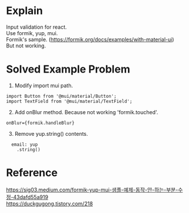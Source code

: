 # Explain
Input validation for react.   
Use formik, yup, mui.   
Formik's sample. (https://formik.org/docs/examples/with-material-ui)   
But not working.

# Solved Example Problem
1. Modify import mui path.   
```
import Button from '@mui/material/Button';
import TextField from '@mui/material/TextField';
```

2. Add onBlur method. Because not working 'formik.touched'.
```
onBlur={formik.handleBlur}
```

3. Remove yup.string() contents.   
```
  email: yup
    .string()
``` 

# Reference
https://sig03.medium.com/formik-yup-mui-샘플-예제-동작-안-하는-부분-수정-43dafd55a919   
https://duckgugong.tistory.com/218



